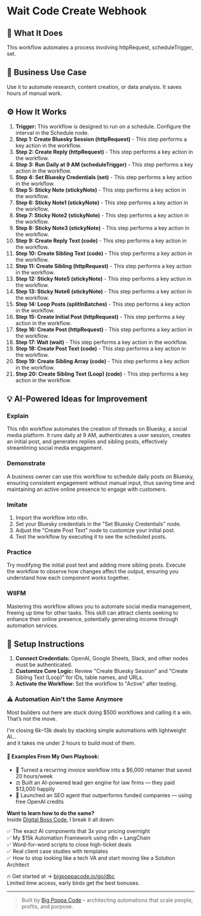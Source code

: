 # Wait Code Create Webhook

## 🚀 What It Does
This workflow automates a process involving httpRequest, scheduleTrigger, set.

## 💼 Business Use Case
Use it to automate research, content creation, or data analysis. It saves hours of manual work.

## ⚙️ How It Works
1.  **Trigger:** This workflow is designed to run on a schedule. Configure the interval in the Schedule node.
2. **Step 1: Create Bluesky Session (httpRequest)** - This step performs a key action in the workflow.
3. **Step 2: Create Reply (httpRequest)** - This step performs a key action in the workflow.
4. **Step 3: Run Daily at 9 AM (scheduleTrigger)** - This step performs a key action in the workflow.
5. **Step 4: Set Bluesky Credentials (set)** - This step performs a key action in the workflow.
6. **Step 5: Sticky Note (stickyNote)** - This step performs a key action in the workflow.
7. **Step 6: Sticky Note1 (stickyNote)** - This step performs a key action in the workflow.
8. **Step 7: Sticky Note2 (stickyNote)** - This step performs a key action in the workflow.
9. **Step 8: Sticky Note3 (stickyNote)** - This step performs a key action in the workflow.
10. **Step 9: Create Reply Text (code)** - This step performs a key action in the workflow.
11. **Step 10: Create Sibling Text (code)** - This step performs a key action in the workflow.
12. **Step 11: Create Sibling (httpRequest)** - This step performs a key action in the workflow.
13. **Step 12: Sticky Note5 (stickyNote)** - This step performs a key action in the workflow.
14. **Step 13: Sticky Note6 (stickyNote)** - This step performs a key action in the workflow.
15. **Step 14: Loop Posts (splitInBatches)** - This step performs a key action in the workflow.
16. **Step 15: Create Initial Post (httpRequest)** - This step performs a key action in the workflow.
17. **Step 16: Create Post (httpRequest)** - This step performs a key action in the workflow.
18. **Step 17: Wait (wait)** - This step performs a key action in the workflow.
19. **Step 18: Create Post Text (code)** - This step performs a key action in the workflow.
20. **Step 19: Create Sibling Array (code)** - This step performs a key action in the workflow.
21. **Step 20: Create Sibling Text (Loop) (code)** - This step performs a key action in the workflow.

## 💡 AI-Powered Ideas for Improvement
### Explain
This n8n workflow automates the creation of threads on Bluesky, a social media platform. It runs daily at 9 AM, authenticates a user session, creates an initial post, and generates replies and sibling posts, effectively streamlining social media engagement.

### Demonstrate
A business owner can use this workflow to schedule daily posts on Bluesky, ensuring consistent engagement without manual input, thus saving time and maintaining an active online presence to engage with customers.

### Imitate
1. Import the workflow into n8n.
2. Set your Bluesky credentials in the "Set Bluesky Credentials" node.
3. Adjust the "Create Post Text" node to customize your initial post.
4. Test the workflow by executing it to see the scheduled posts.

### Practice
Try modifying the initial post text and adding more sibling posts. Execute the workflow to observe how changes affect the output, ensuring you understand how each component works together.

### WIIFM
Mastering this workflow allows you to automate social media management, freeing up time for other tasks. This skill can attract clients seeking to enhance their online presence, potentially generating income through automation services.

## 🔧 Setup Instructions
1. **Connect Credentials:** OpenAI, Google Sheets, Slack, and other nodes must be authenticated.
2. **Customize Core Logic:** Review "Create Bluesky Session" and "Create Sibling Text (Loop)" for IDs, table names, and URLs.
3. **Activate the Workflow:** Set the workflow to "Active" after testing.

### ⚠️ Automation Ain’t the Same Anymore

Most builders out here are stuck doing $500 workflows and calling it a win.  
That’s not the move.  

I'm closing $6k–$13k deals by stacking simple automations with lightweight AI...  
and it takes me under 2 hours to build most of them.

#### 🧠 Examples From My Own Playbook:
- 🔁 Turned a recurring invoice workflow into a $6,000 retainer that saved 20 hours/week  
- ⚖️ Built an AI-powered lead gen engine for law firms — they paid $13,000 happily  
- 🚀 Launched an SEO agent that outperforms funded companies — using free OpenAI credits  

**Want to learn how to do the same?**  
Inside [Digital Boss Code](https://bigpoppacode.io/go/dbc), I break it all down:

✅ The exact AI components that 3x your pricing overnight  
✅ My $15k Automation Framework using n8n + LangChain  
✅ Word-for-word scripts to close high-ticket deals  
✅ Real client case studies with templates  
✅ How to stop looking like a tech VA and start moving like a Solution Architect  

🔥 Get started at → [bigpoppacode.io/go/dbc](https://bigpoppacode.io/go/dbc)  
Limited time access, early birds get the best bonuses.

---
> Built by [Big Poppa Code](https://bigpoppacode.io) – architecting automations that scale people, profits, and purpose.
